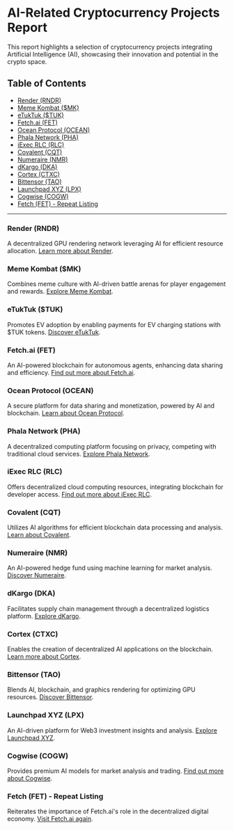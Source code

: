 # AI-Related Cryptocurrency Projects Report

This report highlights a selection of cryptocurrency projects integrating Artificial Intelligence (AI), showcasing their innovation and potential in the crypto space.

## Table of Contents

- [Render (RNDR)](#render-rndr)
- [Meme Kombat ($MK)](#meme-kombat-mk)
- [eTukTuk ($TUK)](#etuktuk-tuk)
- [Fetch.ai (FET)](#fetchai-fet)
- [Ocean Protocol (OCEAN)](#ocean-protocol-ocean)
- [Phala Network (PHA)](#phala-network-pha)
- [iExec RLC (RLC)](#iexec-rlc-rlc)
- [Covalent (CQT)](#covalent-cqt)
- [Numeraire (NMR)](#numeraire-nmr)
- [dKargo (DKA)](#dkargo-dka)
- [Cortex (CTXC)](#cortex-ctxc)
- [Bittensor (TAO)](#bittensor-tao)
- [Launchpad XYZ (LPX)](#launchpad-xyz-lpx)
- [Cogwise (COGW)](#cogwise-cogw)
- [Fetch (FET) - Repeat Listing](#fetch-fet-1)

---

### Render (RNDR)

A decentralized GPU rendering network leveraging AI for efficient resource allocation. [Learn more about Render](https://rendernetwork.com/).

### Meme Kombat ($MK)

Combines meme culture with AI-driven battle arenas for player engagement and rewards. [Explore Meme Kombat](https://memekombat.com/).

### eTukTuk ($TUK)

Promotes EV adoption by enabling payments for EV charging stations with $TUK tokens. [Discover eTukTuk](https://etuktuk.io/).

### Fetch.ai (FET)

An AI-powered blockchain for autonomous agents, enhancing data sharing and efficiency. [Find out more about Fetch.ai](https://fetch.ai/).

### Ocean Protocol (OCEAN)

A secure platform for data sharing and monetization, powered by AI and blockchain. [Learn about Ocean Protocol](https://oceanprotocol.com/).

### Phala Network (PHA)

A decentralized computing platform focusing on privacy, competing with traditional cloud services. [Explore Phala Network](https://phala.network/).

### iExec RLC (RLC)

Offers decentralized cloud computing resources, integrating blockchain for developer access. [Find out more about iExec RLC](https://iex.ec/).

### Covalent (CQT)

Utilizes AI algorithms for efficient blockchain data processing and analysis. [Learn about Covalent](https://www.covalenthq.com/).

### Numeraire (NMR)

An AI-powered hedge fund using machine learning for market analysis. [Discover Numeraire](https://numer.ai/).

### dKargo (DKA)

Facilitates supply chain management through a decentralized logistics platform. [Explore dKargo](https://dkargo.io/).

### Cortex (CTXC)

Enables the creation of decentralized AI applications on the blockchain. [Learn more about Cortex](https://www.cortexlabs.ai/).

### Bittensor (TAO)

Blends AI, blockchain, and graphics rendering for optimizing GPU resources. [Discover Bittensor](https://bittensor.com/).

### Launchpad XYZ (LPX)

An AI-driven platform for Web3 investment insights and analysis. [Explore Launchpad XYZ](https://launchpadxyz.com/).

### Cogwise (COGW)

Provides premium AI models for market analysis and trading. [Find out more about Cogwise](https://cogwise.io/).

### Fetch (FET) - Repeat Listing

Reiterates the importance of Fetch.ai's role in the decentralized digital economy. [Visit Fetch.ai again](https://fetch.ai/).

